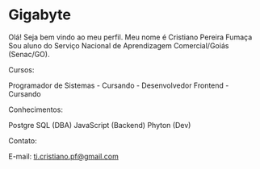 # Gigabyte
Olá! Seja bem vindo ao meu perfil. Meu nome é Cristiano Pereira Fumaça
Sou aluno do Serviço Nacional de Aprendizagem Comercial/Goiás (Senac/GO).


Cursos:

Programador de Sistemas - Cursando -
Desenvolvedor Frontend - Cursando


Conhecimentos: 

Postgre SQL (DBA)
JavaScript (Backend)
Phyton (Dev)

Contato:

E-mail: ti.cristiano.pf@gmail.com
